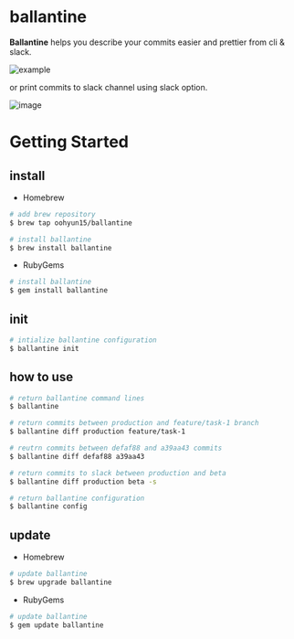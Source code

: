 # ballantine

**Ballantine** helps you describe your commits easier and prettier from cli & slack.

![example](https://user-images.githubusercontent.com/52606560/162619226-7275122c-ca55-4cab-b270-552e23149d4c.gif)

or print commits to slack channel using slack option.

![image](https://user-images.githubusercontent.com/52606560/180467424-de1e4efd-7016-472e-b376-b6341cf78ab6.png)

# Getting Started

## install

- Homebrew

```bash
# add brew repository
$ brew tap oohyun15/ballantine

# install ballantine
$ brew install ballantine
```

- RubyGems

```bash
# install ballantine
$ gem install ballantine
```

## init

```bash
# intialize ballantine configuration
$ ballantine init
```

## how to use

```bash
# return ballantine command lines
$ ballantine

# return commits between production and feature/task-1 branch
$ ballantine diff production feature/task-1

# reutrn commits between defaf88 and a39aa43 commits
$ ballantine diff defaf88 a39aa43

# return commits to slack between production and beta
$ ballantine diff production beta -s

# return ballantine configuration
$ ballantine config
```

## update

- Homebrew

```bash
# update ballantine
$ brew upgrade ballantine
```

- RubyGems

```bash
# update ballantine
$ gem update ballantine
```
